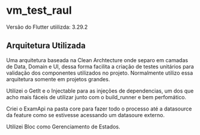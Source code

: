 # vm_test_raul

Versão do Flutter utiilizda: 3.29.2

## Arquitetura Utilizada

Uma arquitetura baseada na Clean Archtecture onde separo em camadas de Data, Domain e UI, dessa forma facilita a criação de testes unitários para validação dos componentes utilizados no projeto. Normalmente utilizo essa arquitetura somente em projetos grandes.

Utilizei o GetIt e o Injectable para as injeções de dependencias, um dos que acho mais fáceis de utilizar junto com o build_runner e bem perfomático.

Criei o ExamApi na pasta core para fazer todo o processo até a datasource da feature como se estivesse acessando um datasoure externo.

Utilizei Bloc como Gerenciamento de Estados.